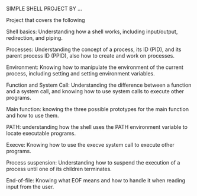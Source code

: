 SIMPLE SHELL PROJECT BY ...

Project that covers the following

Shell basics: Understanding how a shell works, including input/output, redirection, and piping.

Processes: Understanding the concept of a process, its ID (PID), and its parent process ID (PPID), also how to create and work on processes.

Environment: Knowing how to manipulate the environment of the current process, including setting and setting environment variables.

Function and System Call: Understanding the difference between a function and a system call, and knowing how to use system calls to execute other programs.

Main function: knowing the three possible prototypes for the main function and how to use them.

PATH: understanding how the shell uses the PATH environment variable to locate executable programs.

Execve: Knowing how to use the execve system call to execute other programs.

Process suspension: Understanding how to suspend the execution of a process until one of its children terminates.

End-of-file: Knowing what EOF means and how to handle it when reading input from the user.
